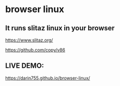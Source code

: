 # browser linux

## It runs slitaz linux in your browser
https://www.slitaz.org/

https://github.com/copy/v86

## LIVE DEMO:  

https://darin755.github.io/browser-linux/
